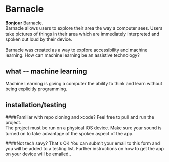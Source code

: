 # Barnacle

<b>Bonjour</b> Barnacle.<br>
Barnacle allows users to explore their area the way a computer sees. Users take pictures of things in their area which are immediately interpreted and spoken out loud by their device.<br><br>
Barnacle was created as a way to explore accessibility and machine learning. How can machine learning be an assistive technology?  

## what -- machine learning

Machine Learning is giving a computer the ability to think and learn without being explicitly programming.

## installation/testing

####Familiar with repo cloning and xcode?
Feel free to pull and run the project.<br>
The project must be run on a physical iOS device. Make sure your sound is turned on to take advantage of the spoken aspect of the app.

####Not tech savy? That's OK
You can submit your email to this form and you will be added to a testing list. Further instructions on how to get the app on your device will be emailed..

